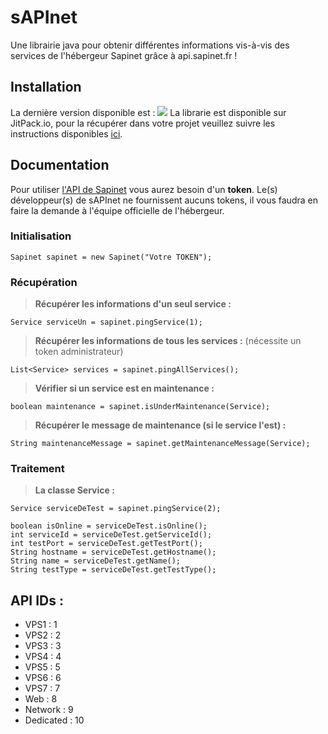 # sAPInet

Une librairie java pour obtenir différentes informations vis-à-vis des services de l'hébergeur Sapinet grâce à api.sapinet.fr !

## Installation

La dernière version disponible est : [![](https://jitpack.io/v/KeyKatyu/sAPInet.svg)](https://jitpack.io/#KeyKatyu/sAPInet)
La librarie est disponible sur JitPack.io, pour la récupérer dans votre projet veuillez suivre les instructions disponibles [ici](https://jitpack.io/#KeyKatyu/sAPInet/).

## Documentation

Pour utiliser [l'API de Sapinet](https://api.sapinet.fr) vous aurez besoin d'un **token**. Le(s) développeur(s) de sAPInet ne fournissent aucuns tokens, il vous faudra en faire la demande à l'équipe officielle de l'hébergeur.

### Initialisation
```
Sapinet sapinet = new Sapinet("Votre TOKEN");
```
### Récupération
> **Récupérer les informations d'un seul service :**
```
Service serviceUn = sapinet.pingService(1);
```
> **Récupérer les informations de tous les services :** (nécessite un token administrateur)
```
List<Service> services = sapinet.pingAllServices();
```
> **Vérifier si un service est en maintenance :**
```
boolean maintenance = sapinet.isUnderMaintenance(Service);
```
> **Récupérer le message de maintenance (si le service l'est) :**
```
String maintenanceMessage = sapinet.getMaintenanceMessage(Service);
```

### Traitement
> **La classe Service :**
```
Service serviceDeTest = sapinet.pingService(2);

boolean isOnline = serviceDeTest.isOnline();
int serviceId = serviceDeTest.getServiceId();
int testPort = serviceDeTest.getTestPort();
String hostname = serviceDeTest.getHostname();
String name = serviceDeTest.getName();
String testType = serviceDeTest.getTestType();
```

## API IDs :
* VPS1 : 1
* VPS2 : 2
* VPS3 : 3
* VPS4 : 4
* VPS5 : 5
* VPS6 : 6
* VPS7 : 7
* Web : 8
* Network : 9
* Dedicated : 10
